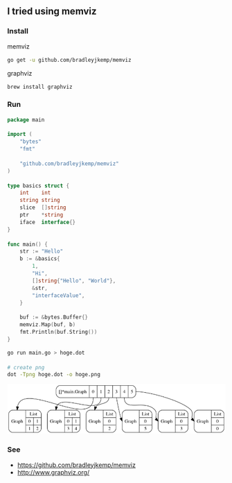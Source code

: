 ## I tried using memviz

### Install

memviz

```sh
go get -u github.com/bradleyjkemp/memviz
```

graphviz

```sh
brew install graphviz
```

### Run


```go
package main

import (
	"bytes"
	"fmt"

	"github.com/bradleyjkemp/memviz"
)

type basics struct {
	int    int
	string string
	slice  []string
	ptr    *string
	iface  interface{}
}

func main() {
	str := "Hello"
	b := &basics{
		1,
		"Hi",
		[]string{"Hello", "World"},
		&str,
		"interfaceValue",
	}

	buf := &bytes.Buffer{}
	memviz.Map(buf, b)
	fmt.Println(buf.String())
}
```

```sh
go run main.go > hoge.dot

# create png
dot -Tpng hoge.dot -o hoge.png
```

![hoge.png](hoge.png)

### See

+ https://github.com/bradleyjkemp/memviz
+ http://www.graphviz.org/
